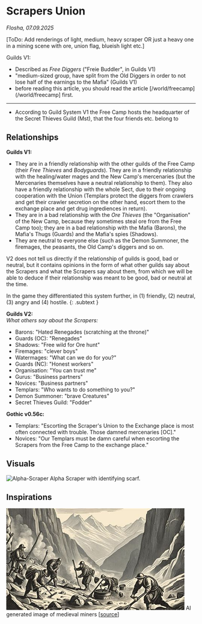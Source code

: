 # Scrapers Union

*Flosha, 07.09.2025*

[ToDo: Add renderings of light, medium, heavy scraper OR just a heavy one in a mining scene with ore, union flag, blueish light etc.]

Guilds V1:
* Described as *Free Diggers* ("Freie Buddler", in Guilds V1)
* "medium-sized group, have split from the Old Diggers in order to not lose half of the earnings to the Mafia" (Guilds V1)
* before reading this article, you should read the article [/world/freecamp](/world/freecamp] first.

---

* According to Guild System V1 the Free Camp hosts the headquarter of the Secret Thieves Guild (Mst), that the four friends etc. belong to


## Relationships 

**Guilds V1:**  
* They are in a friendly relationship with the other guilds of the Free Camp (their *Free Thieves* and *Bodyguards*). They are in a friendly relationship with the healing/water mages and the New Camp's mercenaries (but the Mercenaries themselves have a neutral relationship to them). They also have a friendly relationship with the whole Sect, due to their ongoing cooperation with the Union (Templars protect the diggers from crawlers and get their crawler secretion on the other hand, escort them to the exchange place and get drug ingrediences in return). 
* They are in a bad relationship with the *Ore Thieves* (the "Organisation" of the New Camp, because they sometimes steal ore from the Free Camp too); they are in a bad relationship with the Mafia (Barons), the Mafia's Thugs (Guards) and the Mafia's spies (Shadows).
* They are neutral to everyone else (such as the Demon Summoner, the firemages, the peasants, the Old Camp's diggers and so on.

V2 does not tell us directly if the relationship of guilds is good, bad or neutral, but it contains opinions in the form of what other guilds say about the Scrapers and what the Scrapers say about them, from which we will be able to deduce if their relationship was meant to be good, bad or neutral at the time. 

In the game they differentiated this system further, in (1) friendly, (2) neutral, (3) angry and (4) hostile. 
{: .subtext }

**Guilds V2:**  
*What others say about the Scrapers:*
* Barons: "Hated Renegades (scratching at the throne)"
* Guards (OC): "Renegades"
* Shadows: "Free wild for Ore hunt"
* Firemages: "clever boys"
* Watermages: "What can we do for you?"
* Guards (NC): "Honest workers"
* Organisation: "You can trust me"
* Gurus: "Business partners"
* Novices: "Business partners"
* Templars: "Who wants to do something to you?"
* Demon Summoner: "brave Creatures"
* Secret Thieves Guild: "Fodder"

**Gothic v0.56c:**  
* Templars: "Escorting the Scraper's Union to the Exchange place is most often connected with trouble. Those damned mercenaries [OC]."
* Novices: "Our Templars must be damn careful when escorting the Scrapers from the Free Camp to the exchange place."



## Visuals

![Alpha-Scraper](https://images.gothicarchive.org/artworks/npcs/scraper_light.jpg)
Alpha Scraper with identifying scarf.


## Inspirations

![Scraper-Inspiration](/_img/factions/guilds/scraper-inspiration-1.jpg)
AI generated image of medieval miners [[source](https://goldconsul.com/gold-mining-techniques-in-medieval-europe/)]
